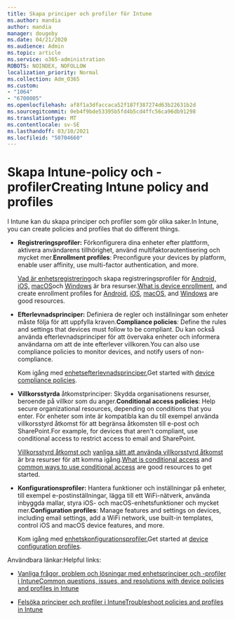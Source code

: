 ```yaml
---
title: Skapa principer och profiler för Intune
ms.author: mandia
author: mandia
manager: dougeby
ms.date: 04/21/2020
ms.audience: Admin
ms.topic: article
ms.service: o365-administration
ROBOTS: NOINDEX, NOFOLLOW
localization_priority: Normal
ms.collection: Adm_O365
ms.custom:
- "1064"
- "6700005"
ms.openlocfilehash: af8f1a3dfaccaca52f187f387274d63b22631b2d
ms.sourcegitcommit: 0eb4f9bde53395b5fd4b5cd4ffc56ca96db91298
ms.translationtype: MT
ms.contentlocale: sv-SE
ms.lasthandoff: 03/10/2021
ms.locfileid: "50704660"
---
```

# <a name="creating-intune-policy-and-profiles"></a><span data-ttu-id="edbcb-102">Skapa Intune-policy och -profiler</span><span class="sxs-lookup"><span data-stu-id="edbcb-102">Creating Intune policy and profiles</span></span>

<span data-ttu-id="edbcb-103">I Intune kan du skapa principer och profiler som gör olika saker.</span><span class="sxs-lookup"><span data-stu-id="edbcb-103">In Intune, you can create policies and profiles that do different things.</span></span>

- <span data-ttu-id="edbcb-104">**Registreringsprofiler:** Förkonfigurera dina enheter efter plattform, aktivera användarens tillhörighet, använd multifaktorautentisering och mycket mer.</span><span class="sxs-lookup"><span data-stu-id="edbcb-104">**Enrollment profiles**: Preconfigure your devices by platform, enable user affinity, use multi-factor authentication, and more.</span></span>

  <span data-ttu-id="edbcb-105">[Vad är enhetsregistrering](https://docs.microsoft.com/intune/device-enrollment)och skapa registreringsprofiler för [Android,](https://docs.microsoft.com/intune/android-enroll) [iOS,](https://docs.microsoft.com/intune/ios-enroll) [macOS](https://docs.microsoft.com/intune/macos-enroll)och [Windows](https://docs.microsoft.com/intune/windows-enrollment-methods) är bra resurser.</span><span class="sxs-lookup"><span data-stu-id="edbcb-105">[What is device enrollment](https://docs.microsoft.com/intune/device-enrollment), and create enrollment profiles for [Android](https://docs.microsoft.com/intune/android-enroll), [iOS](https://docs.microsoft.com/intune/ios-enroll), [macOS](https://docs.microsoft.com/intune/macos-enroll), and [Windows](https://docs.microsoft.com/intune/windows-enrollment-methods) are good resources.</span></span>

- <span data-ttu-id="edbcb-106">**Efterlevnadsprinciper:** Definiera de regler och inställningar som enheter måste följa för att uppfylla kraven.</span><span class="sxs-lookup"><span data-stu-id="edbcb-106">**Compliance policies**: Define the rules and settings that devices must follow to be compliant.</span></span> <span data-ttu-id="edbcb-107">Du kan också använda efterlevnadsprinciper för att övervaka enheter och informera användarna om att de inte efterlever villkoren.</span><span class="sxs-lookup"><span data-stu-id="edbcb-107">You can also use compliance policies to monitor devices, and notify users of non-compliance.</span></span>

  <span data-ttu-id="edbcb-108">Kom igång med [enhetsefterlevnadsprinciper.](https://docs.microsoft.com/intune/device-compliance-get-started)</span><span class="sxs-lookup"><span data-stu-id="edbcb-108">Get started with [device compliance policies](https://docs.microsoft.com/intune/device-compliance-get-started).</span></span>
- <span data-ttu-id="edbcb-109">**Villkorsstyrda** åtkomstprinciper: Skydda organisationens resurser, beroende på villkor som du anger.</span><span class="sxs-lookup"><span data-stu-id="edbcb-109">**Conditional access policies**: Help secure organizational resources, depending on conditions that you enter.</span></span> <span data-ttu-id="edbcb-110">För enheter som inte är kompatibla kan du till exempel använda villkorsstyrd åtkomst för att begränsa åtkomsten till e-post och SharePoint.</span><span class="sxs-lookup"><span data-stu-id="edbcb-110">For example, for devices that aren't compliant, use conditional access to restrict access to email and SharePoint.</span></span>

  <span data-ttu-id="edbcb-111">[Villkorsstyrd åtkomst och](https://docs.microsoft.com/intune/conditional-access) [vanliga sätt att använda villkorsstyrd åtkomst](https://docs.microsoft.com/intune/conditional-access-intune-common-ways-use) är bra resurser för att komma igång.</span><span class="sxs-lookup"><span data-stu-id="edbcb-111">[What is conditional access](https://docs.microsoft.com/intune/conditional-access) and [common ways to use conditional access](https://docs.microsoft.com/intune/conditional-access-intune-common-ways-use) are good resources to get started.</span></span>

- <span data-ttu-id="edbcb-112">**Konfigurationsprofiler:** Hantera funktioner och inställningar på enheter, till exempel e-postinställningar, lägga till ett WiFi-nätverk, använda inbyggda mallar, styra iOS- och macOS-enhetsfunktioner och mycket mer.</span><span class="sxs-lookup"><span data-stu-id="edbcb-112">**Configuration profiles**: Manage features and settings on devices, including email settings, add a WiFi network, use built-in templates, control iOS and macOS device features, and more.</span></span>

  <span data-ttu-id="edbcb-113">Kom igång med [enhetskonfigurationsprofiler.](https://docs.microsoft.com/intune/device-profiles)</span><span class="sxs-lookup"><span data-stu-id="edbcb-113">Get started at [device configuration profiles](https://docs.microsoft.com/intune/device-profiles).</span></span>

<span data-ttu-id="edbcb-114">Användbara länkar:</span><span class="sxs-lookup"><span data-stu-id="edbcb-114">Helpful links:</span></span>

- [<span data-ttu-id="edbcb-115">Vanliga frågor, problem och lösningar med enhetsprinciper och -profiler i Intune</span><span class="sxs-lookup"><span data-stu-id="edbcb-115">Common questions, issues, and resolutions with device policies and profiles in Intune</span></span>](https://docs.microsoft.com/intune/device-profile-troubleshoot)

- [<span data-ttu-id="edbcb-116">Felsöka principer och profiler i Intune</span><span class="sxs-lookup"><span data-stu-id="edbcb-116">Troubleshoot policies and profiles in Intune</span></span>](https://docs.microsoft.com/troubleshoot/mem/intune/troubleshoot-policies-in-microsoft-intune)
